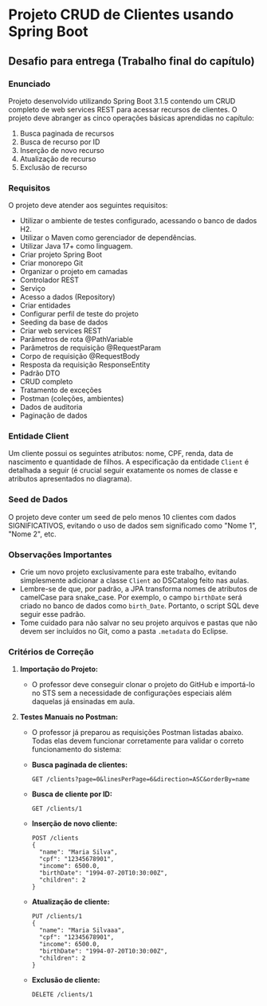 # Projeto CRUD de Clientes usando Spring Boot

## Desafio para entrega (Trabalho final do capítulo)

### Enunciado

Projeto desenvolvido utilizando Spring Boot 3.1.5 contendo um CRUD completo de web services REST para acessar recursos de clientes. O projeto deve abranger as cinco operações básicas aprendidas no capítulo:

1. Busca paginada de recursos
2. Busca de recurso por ID
3. Inserção de novo recurso
4. Atualização de recurso
5. Exclusão de recurso

### Requisitos

O projeto deve atender aos seguintes requisitos:

- Utilizar o ambiente de testes configurado, acessando o banco de dados H2.
- Utilizar o Maven como gerenciador de dependências.
- Utilizar Java 17+ como linguagem.
- Criar projeto Spring Boot
- Criar monorepo Git
- Organizar o projeto em camadas
- Controlador REST
- Serviço
- Acesso a dados (Repository)
- Criar entidades
- Configurar perfil de teste do projeto
- Seeding da base de dados
- Criar web services REST
- Parâmetros de rota @PathVariable
- Parâmetros de requisição @RequestParam
- Corpo de requisição @RequestBody
- Resposta da requisição ResponseEntity<T>
- Padrão DTO
- CRUD completo
- Tratamento de exceções
- Postman (coleções, ambientes)
- Dados de auditoria
- Paginação de dados


### Entidade Client

Um cliente possui os seguintes atributos: nome, CPF, renda, data de nascimento e quantidade de filhos. A especificação da entidade `Client` é detalhada a seguir (é crucial seguir exatamente os nomes de classe e atributos apresentados no diagrama).

### Seed de Dados

O projeto deve conter um seed de pelo menos 10 clientes com dados SIGNIFICATIVOS, evitando o uso de dados sem significado como "Nome 1", "Nome 2", etc.

### Observações Importantes

- Crie um novo projeto exclusivamente para este trabalho, evitando simplesmente adicionar a classe `Client` ao DSCatalog feito nas aulas.
- Lembre-se de que, por padrão, a JPA transforma nomes de atributos de camelCase para snake_case. Por exemplo, o campo `birthDate` será criado no banco de dados como `birth_Date`. Portanto, o script SQL deve seguir esse padrão.
- Tome cuidado para não salvar no seu projeto arquivos e pastas que não devem ser incluídos no Git, como a pasta `.metadata` do Eclipse.

### Critérios de Correção

1. **Importação do Projeto:**
   - O professor deve conseguir clonar o projeto do GitHub e importá-lo no STS sem a necessidade de configurações especiais além daquelas já ensinadas em aula.

2. **Testes Manuais no Postman:**
   - O professor já preparou as requisições Postman listadas abaixo. Todas elas devem funcionar corretamente para validar o correto funcionamento do sistema:

   - **Busca paginada de clientes:**
     ```
     GET /clients?page=0&linesPerPage=6&direction=ASC&orderBy=name
     ```

   - **Busca de cliente por ID:**
     ```
     GET /clients/1
     ```

   - **Inserção de novo cliente:**
     ```
     POST /clients
     {
       "name": "Maria Silva",
       "cpf": "12345678901",
       "income": 6500.0,
       "birthDate": "1994-07-20T10:30:00Z",
       "children": 2
     }
     ```

   - **Atualização de cliente:**
     ```
     PUT /clients/1
     {
       "name": "Maria Silvaaa",
       "cpf": "12345678901",
       "income": 6500.0,
       "birthDate": "1994-07-20T10:30:00Z",
       "children": 2
     }
     ```

   - **Exclusão de cliente:**
     ```
     DELETE /clients/1
     ```
